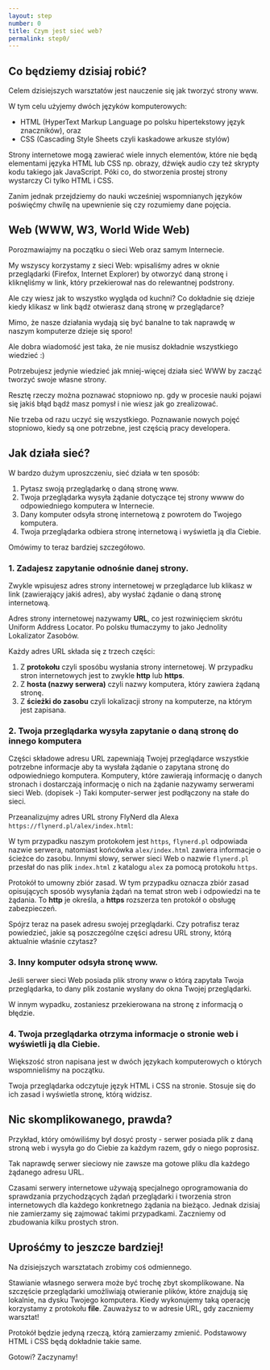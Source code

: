 ```yaml
---
layout: step
number: 0
title: Czym jest sieć web?
permalink: step0/
---
```


## Co będziemy dzisiaj robić?

Celem dzisiejszych warsztatów jest nauczenie się jak tworzyć strony www.

W tym celu użyjemy dwóch języków komputerowych:

- HTML (HyperText Markup Language po polsku hipertekstowy język znaczników), oraz
- CSS (Cascading Style Sheets czyli kaskadowe arkusze stylów)

Strony internetowe mogą zawierać wiele innych elementów, które nie będą elementami języka HTML lub CSS np. obrazy, dźwięk audio czy też skrypty kodu takiego jak JavaScript. Póki co, do stworzenia prostej strony wystarczy Ci tylko HTML i CSS.

Zanim jednak przejdziemy do nauki wcześniej wspomnianych języków poświęćmy chwilę na upewnienie się czy rozumiemy dane pojęcia.

## Web (WWW, W3, World Wide Web)

Porozmawiajmy na początku o sieci Web oraz samym Internecie.

My wszyscy korzystamy z sieci Web:
wpisaliśmy adres w oknie przeglądarki (Firefox, Internet Explorer) by otworzyć daną stronę i kliknęliśmy w link, który przekierował nas do relewantnej podstrony.

Ale czy wiesz jak to wszystko wygląda od kuchni? Co dokładnie się dzieje kiedy klikasz w link bądź otwierasz daną stronę w przeglądarce?

Mimo, że nasze działania wydają się być banalne to tak naprawdę w naszym komputerze dzieje się sporo!

Ale dobra wiadomość jest taka, że nie musisz dokładnie wszystkiego wiedzieć :)

Potrzebujesz jedynie wiedzieć jak mniej-więcej działa sieć WWW by zacząć tworzyć swoje własne strony.

Resztę rzeczy można poznawać stopniowo np. gdy w procesie nauki pojawi się jakiś błąd bądź masz pomysł i nie wiesz jak go zrealizować.

Nie trzeba od razu uczyć się wszystkiego. Poznawanie nowych pojęć stopniowo, kiedy są one potrzebne, jest częścią pracy developera.

## Jak działa sieć?

W bardzo dużym uproszczeniu, sieć działa w ten sposób:

1. Pytasz swoją przeglądarkę o daną stronę www.
2. Twoja przeglądarka wysyła żądanie dotyczące tej strony wwww do odpowiedniego komputera w Internecie.
3. Dany komputer odsyła stronę internetową z powrotem do Twojego komputera.
4. Twoja przeglądarka odbiera stronę internetową i wyświetla ją dla Ciebie.

Omówimy to teraz bardziej szczegółowo.

### 1. Zadajesz zapytanie odnośnie danej strony.

Zwykle wpisujesz adres strony internetowej w przeglądarce lub klikasz w link (zawierający jakiś adres), aby wysłać żądanie o daną stronę internetową.

Adres strony internetowej nazywamy **URL**, co jest rozwinięciem skrótu Uniform Address Locator. Po polsku tłumaczymy to jako Jednolity Lokalizator Zasobów.

Każdy adres URL składa się z trzech części:

1. Z **protokołu** czyli sposóbu wysłania strony internetowej. W przypadku stron internetowych jest to zwykle **http** lub **https**.
2. Z **hosta (nazwy serwera)** czyli nazwy komputera, który zawiera żądaną stronę.
3. Z **ścieżki do zasobu** czyli lokalizacji strony na komputerze, na którym jest zapisana.

### 2. Twoja przeglądarka wysyła zapytanie o daną stronę do innego komputera

Części składowe adresu URL zapewniają Twojej przeglądarce wszystkie potrzebne informacje aby ta wysłała żądanie o zapytana stronę do odpowiedniego komputera. Komputery, które zawierają informację o danych stronach i dostarczają informację o nich na żądanie nazywamy serwerami sieci Web. (dopisek -) Taki komputer-serwer jest podłączony na stałe do sieci.

Przeanalizujmy adres URL strony FlyNerd dla Alexa `https://flynerd.pl/alex/index.html`:

W tym przypadku naszym protokołem jest `https`, `flynerd.pl` odpowiada nazwie serwera, natomiast końcówka `alex/index.html` zawiera informacje o ścieżce do zasobu. Innymi słowy, serwer sieci Web o nazwie `flynerd.pl` przesłał do nas plik `index.html` z katalogu `alex` za pomocą protokołu `https`.

Protokół to umowny zbiór zasad. W tym przypadku oznacza zbiór zasad opisujących sposób wysyłania żądań na temat stron web i odpowiedzi na te żądania. To **http** je określa, a **https** rozszerza ten protokół o obsługę zabezpieczeń.

Spójrz teraz na pasek adresu swojej przeglądarki.
Czy potrafisz teraz powiedzieć, jakie są poszczególne części adresu URL strony, którą aktualnie właśnie czytasz?

### 3. Inny komputer odsyła stronę www.

Jeśli serwer sieci Web posiada plik strony www o którą zapytała Twoja przeglądarka, to dany plik zostanie wysłany do okna Twojej przeglądarki.

W innym wypadku, zostaniesz przekierowana na stronę z informacją o błędzie. 

### 4. Twoja przeglądarka otrzyma informacje o stronie web i wyświetli ją dla Ciebie.

Większość stron napisana jest w dwóch językach komputerowych o których wspomnieliśmy na początku.

Twoja przeglądarka odczytuje język HTML i CSS na stronie. Stosuje się do ich zasad i wyświetla stronę, którą widzisz.

## Nic skomplikowanego, prawda?

Przykład, który omówiliśmy był dosyć prosty - serwer posiada plik z daną stroną web i wysyła go do Ciebie za każdym razem, gdy o niego poprosisz.

Tak naprawdę serwer sieciowy nie zawsze ma gotowe pliku dla każdego żądanego adresu URL.

Czasami serwery internetowe używają specjalnego oprogramowania do sprawdzania przychodzących żądań przeglądarki i tworzenia stron internetowych dla każdego konkretnego żądania na bieżąco. Jednak dzisiaj nie zamierzamy się zajmować takimi przypadkami. Zaczniemy od zbudowania kilku prostych stron.

<!-- To może brzmieć skomplikowanie i fantazyjnie ale w rzeczywistości sposób działania jest najczęściej podobny do [mail-merge](https://en.wikipedia.org/wiki/Mail_merge) ;) -->

## Uprośćmy to jeszcze bardziej!

Na dzisiejszych warsztatach zrobimy coś odmiennego.

Stawianie własnego serwera może być trochę zbyt skomplikowane. Na szczęście przeglądarki umożliwiają otwieranie plików, które znajdują się lokalnie, na dysku Twojego komputera. Kiedy wykonujemy taką operację korzystamy z protokołu **file**. Zauważysz to w adresie URL, gdy zaczniemy warsztat!

Protokół będzie jedyną rzeczą, którą zamierzamy zmienić.
Podstawowy HTML i CSS będą dokładnie takie same.

Gotowi? Zaczynamy!
